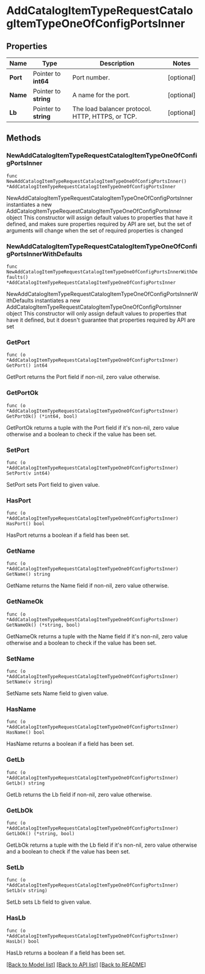 # AddCatalogItemTypeRequestCatalogItemTypeOneOfConfigPortsInner

## Properties

Name | Type | Description | Notes
------------ | ------------- | ------------- | -------------
**Port** | Pointer to **int64** | Port number. | [optional] 
**Name** | Pointer to **string** | A name for the port. | [optional] 
**Lb** | Pointer to **string** | The load balancer protocol. HTTP, HTTPS, or TCP. | [optional] 

## Methods

### NewAddCatalogItemTypeRequestCatalogItemTypeOneOfConfigPortsInner

`func NewAddCatalogItemTypeRequestCatalogItemTypeOneOfConfigPortsInner() *AddCatalogItemTypeRequestCatalogItemTypeOneOfConfigPortsInner`

NewAddCatalogItemTypeRequestCatalogItemTypeOneOfConfigPortsInner instantiates a new AddCatalogItemTypeRequestCatalogItemTypeOneOfConfigPortsInner object
This constructor will assign default values to properties that have it defined,
and makes sure properties required by API are set, but the set of arguments
will change when the set of required properties is changed

### NewAddCatalogItemTypeRequestCatalogItemTypeOneOfConfigPortsInnerWithDefaults

`func NewAddCatalogItemTypeRequestCatalogItemTypeOneOfConfigPortsInnerWithDefaults() *AddCatalogItemTypeRequestCatalogItemTypeOneOfConfigPortsInner`

NewAddCatalogItemTypeRequestCatalogItemTypeOneOfConfigPortsInnerWithDefaults instantiates a new AddCatalogItemTypeRequestCatalogItemTypeOneOfConfigPortsInner object
This constructor will only assign default values to properties that have it defined,
but it doesn't guarantee that properties required by API are set

### GetPort

`func (o *AddCatalogItemTypeRequestCatalogItemTypeOneOfConfigPortsInner) GetPort() int64`

GetPort returns the Port field if non-nil, zero value otherwise.

### GetPortOk

`func (o *AddCatalogItemTypeRequestCatalogItemTypeOneOfConfigPortsInner) GetPortOk() (*int64, bool)`

GetPortOk returns a tuple with the Port field if it's non-nil, zero value otherwise
and a boolean to check if the value has been set.

### SetPort

`func (o *AddCatalogItemTypeRequestCatalogItemTypeOneOfConfigPortsInner) SetPort(v int64)`

SetPort sets Port field to given value.

### HasPort

`func (o *AddCatalogItemTypeRequestCatalogItemTypeOneOfConfigPortsInner) HasPort() bool`

HasPort returns a boolean if a field has been set.

### GetName

`func (o *AddCatalogItemTypeRequestCatalogItemTypeOneOfConfigPortsInner) GetName() string`

GetName returns the Name field if non-nil, zero value otherwise.

### GetNameOk

`func (o *AddCatalogItemTypeRequestCatalogItemTypeOneOfConfigPortsInner) GetNameOk() (*string, bool)`

GetNameOk returns a tuple with the Name field if it's non-nil, zero value otherwise
and a boolean to check if the value has been set.

### SetName

`func (o *AddCatalogItemTypeRequestCatalogItemTypeOneOfConfigPortsInner) SetName(v string)`

SetName sets Name field to given value.

### HasName

`func (o *AddCatalogItemTypeRequestCatalogItemTypeOneOfConfigPortsInner) HasName() bool`

HasName returns a boolean if a field has been set.

### GetLb

`func (o *AddCatalogItemTypeRequestCatalogItemTypeOneOfConfigPortsInner) GetLb() string`

GetLb returns the Lb field if non-nil, zero value otherwise.

### GetLbOk

`func (o *AddCatalogItemTypeRequestCatalogItemTypeOneOfConfigPortsInner) GetLbOk() (*string, bool)`

GetLbOk returns a tuple with the Lb field if it's non-nil, zero value otherwise
and a boolean to check if the value has been set.

### SetLb

`func (o *AddCatalogItemTypeRequestCatalogItemTypeOneOfConfigPortsInner) SetLb(v string)`

SetLb sets Lb field to given value.

### HasLb

`func (o *AddCatalogItemTypeRequestCatalogItemTypeOneOfConfigPortsInner) HasLb() bool`

HasLb returns a boolean if a field has been set.


[[Back to Model list]](../README.md#documentation-for-models) [[Back to API list]](../README.md#documentation-for-api-endpoints) [[Back to README]](../README.md)


